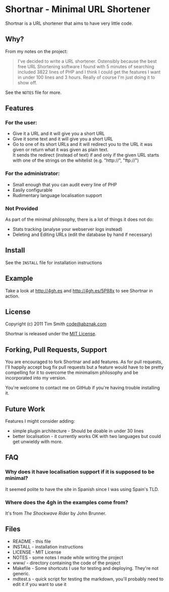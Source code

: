 # Shortnar - Minimal URL Shortener 
Shortnar is a URL shortener that aims to have very little code.

## Why?
From my notes on the project:

> I've decided to write a URL shortener.  Ostensibly because the best free URL
> Shortening software I found with 5 minutes of searching included 3822 lines of
> PHP and I think I could get the features I want in under 100 lines and 3 hours.
> Really of course I'm just doing it to show off.

See the `NOTES` file for more.

## Features

### For the user:
* Give it a URL and it will give you a short URL
* Give it some text and it will give you a short URL
* Go to one of its short URLs and it will redirect you to the URL it was given or return what it was given as plain text.  
It sends the redirect (instead of text) if and only if the given URL starts with one of the strings on the whitelist (e.g. "http://", "ftp://")

### For the administrator:
* Small enough that you can audit every line of PHP
* Easily configurable
* Rudimentary language localisation support

### Not Provided
As part of the minimal philosophy, there is a lot of things it does not do:

* Stats tracking (analyse your webserver logs instead)
* Deleting and Editing URLs (edit the database by hand if necessary)

## Install

See the `INSTALL` file for installation instructions

## Example

Take a look at <http://4gh.es> and <http://4gh.es/5P88x> to see Shortnar in action.

## License

Copyright (c) 2011 Tim Smith <code@abznak.com>

Shortnar is released under the [MIT License](http://www.opensource.org/licenses/mit-license.html).

## Forking, Pull Requests, Support

You are encouraged to fork Shortnar and add features.  As for pull requests, I'll happily accept bug
fix pull requests but a feature would have to be pretty compelling for it to
overcome the minimalism philosophy and be incorporated into my version.  

You're welcome to contact me on GitHub if you're having trouble installing it.

## Future Work
Features I might consider adding:

* simple plugin architecture - Should be doable in under 30 lines
* better localisation - it currently works OK with two languages but could get unwieldy with more.

## FAQ

### Why does it have localisation support if it is supposed to be minimal? 

It seemed polite to have the site in Spanish since I was using Spain's TLD.

### Where does the 4gh in the examples come from?

It's from *The Shockwave Rider* by John Brunner.

## Files

* README - this file
* INSTALL - installation instructions
* LICENSE - MIT License
* NOTES - some notes I made while writing the project
* www/ - directory containing the code of the project
* Makefile - Some shortcuts I use for testing and deploying.  They're not generic.
* mdtest.s - quick script for testing the markdown, you'll probably need to edit it if you want to use it

